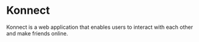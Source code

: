 # Konnect

Konnect is a web application that enables users to interact with each other and make friends online.
